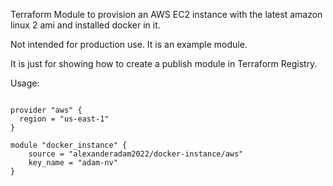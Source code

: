 Terraform Module to provision an AWS EC2 instance with the latest 
amazon linux 2 ami and installed docker in it.

Not intended for production use. It is an example module.

It is just for showing how to create a publish module in Terraform 
Registry.

Usage:

```hcl

provider "aws" {
  region = "us-east-1"
}

module "docker_instance" {
    source = "alexanderadam2022/docker-instance/aws"
    key_name = "adam-nv"
}
```